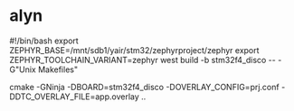 # alyn
#!/bin/bash
export ZEPHYR_BASE=/mnt/sdb1/yair/stm32/zephyrproject/zephyr
export ZEPHYR_TOOLCHAIN_VARIANT=zephyr
west build -b stm32f4_disco  --  -G"Unix Makefiles"

cmake -GNinja -DBOARD=stm32f4_disco -DOVERLAY_CONFIG=prj.conf -DDTC_OVERLAY_FILE=app.overlay ..
